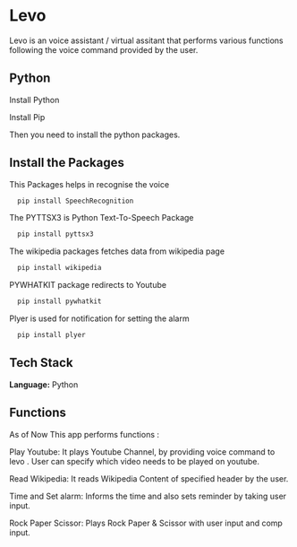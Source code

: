 # Levo
Levo is an voice assistant / virtual assitant that performs various functions following the voice command provided by the user.

## Python
Install Python

Install Pip

Then you need to install the python packages.


## Install the Packages
This Packages helps in recognise the voice
```bash
  pip install SpeechRecognition
```
The PYTTSX3 is Python Text-To-Speech Package 
```bash
  pip install pyttsx3
```
The wikipedia packages fetches data from wikipedia page
```bash
  pip install wikipedia
```
PYWHATKIT package redirects to Youtube
```bash
  pip install pywhatkit
```
Plyer is used for notification for setting the alarm
```bash
  pip install plyer
```


## Tech Stack

**Language:** Python

## Functions

As of Now This app performs functions :

 Play Youtube: It plays Youtube Channel, by providing voice command to levo . User can specify which video needs to be played on youtube.
 
 Read Wikipedia: It reads Wikipedia Content of specified header by the user.
 
 Time and Set alarm: Informs the time and also sets reminder by taking user input.
 
 Rock Paper Scissor: Plays Rock Paper & Scissor with user input and comp input.
 
